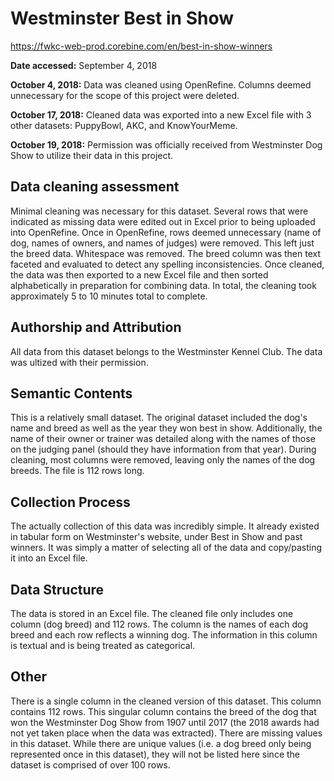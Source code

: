 # Westminster Best in Show
https://fwkc-web-prod.corebine.com/en/best-in-show-winners

**Date accessed:** September 4, 2018

**October 4, 2018:** Data was cleaned using OpenRefine. Columns deemed unnecessary for the scope of this project were deleted.

**October 17, 2018:** Cleaned data was exported into a new Excel file with 3 other datasets: PuppyBowl, AKC, and KnowYourMeme.

**October 19, 2018:** Permission was officially received from Westminster Dog Show to utilize their data in this project.

## Data cleaning assessment
Minimal cleaning was necessary for this dataset. Several rows that were indicated as missing data were edited out in Excel prior to being uploaded into OpenRefine. Once in OpenRefine, rows deemed unnecessary (name of dog, names of owners, and names of judges) were removed. This left just the breed data. Whitespace was removed. The breed column was then text faceted and evaluated to detect any spelling inconsistencies. Once cleaned, the data was then exported to a new Excel file and then sorted alphabetically in preparation for combining data. In total, the cleaning took approximately 5 to 10 minutes total to complete.

## Authorship and Attribution
All data from this dataset belongs to the Westminster Kennel Club. The data was ultized with their permission.

## Semantic Contents
This is a relatively small dataset. The original dataset included the dog's name and breed as well as the year they won best in show. Additionally, the name of their owner or trainer was detailed along with the names of those on the judging panel (should they have information from that year). During cleaning, most columns were removed, leaving only the names of the dog breeds. The file is 112 rows long.

## Collection Process
The actually collection of this data was incredibly simple. It already existed in tabular form on Westminster's website, under Best in Show and past winners. It was simply a matter of selecting all of the data and copy/pasting it into an Excel file.

## Data Structure
The data is stored in an Excel file. The cleaned file only includes one column (dog breed) and 112 rows. The column is the names of each dog breed and each row reflects a winning dog. The information in this column is textual and is being treated as categorical.

## Other
There is a single column in the cleaned version of this dataset. This column contains 112 rows. This singular column contains the breed of the dog that won the Westminster Dog Show from 1907 until 2017 (the 2018 awards had not yet taken place when the data was extracted). There are missing values in this dataset. While there are unique values (i.e. a dog breed only being represented once in this dataset), they will not be listed here since the dataset is comprised of over 100 rows.
